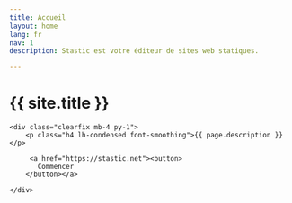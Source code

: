 ```yaml
---
title: Accueil
layout: home
lang: fr
nav: 1
description: Stastic est votre éditeur de sites web statiques.

---
```

<div class="container mx-auto px-2 mt-4 mb-2 clearfix header-text">
	<h1 class="h0 inline-block py-2 mt-4 header-title">{{ site.title }}</h1>

	<div class="clearfix mb-4 py-1">
		<p class="h4 lh-condensed font-smoothing">{{ page.description }}</p>
<!--		<div class="col-1 sm-width-full border-top-thick">
		</div>
-->
         <a href="https://stastic.net"><button>
           Commencer
        </button></a>

	</div>

</div>
